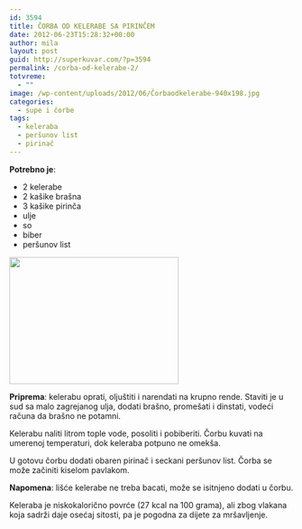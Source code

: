 ```yaml
---
id: 3594
title: ČORBA OD KELERABE SA PIRINČEM
date: 2012-06-23T15:28:32+00:00
author: mila
layout: post
guid: http://superkuvar.com/?p=3594
permalink: /corba-od-kelerabe-2/
totvreme:
  - ""
image: /wp-content/uploads/2012/06/Čorbaodkelerabe-940x198.jpg
categories:
  - supe i čorbe
tags:
  - keleraba
  - peršunov list
  - pirinač
---
```

**Potrebno je**:

  * 2 kelerabe
  * 2 kašike brašna
  * 3 kašike pirinča
  * ulje
  * so
  * biber
  * peršunov list

<img class="alignnone size-medium wp-image-3595" title="Čorbaodkelerabe" src="/wp-content/uploads/2012/06/%C4%8Corbaodkelerabe-1024x768.jpg" alt="" width="300" height="225" /> 

**Priprema**: kelerabu oprati, oljuštiti i narendati na krupno rende. Staviti je u sud sa malo zagrejanog ulja, dodati brašno, promešati i dinstati, vodeći računa da brašno ne potamni.

Kelerabu naliti litrom tople vode, posoliti i pobiberiti. Čorbu kuvati na umerenoj temperaturi, dok keleraba potpuno ne omekša.

U gotovu čorbu dodati obaren pirinač i seckani peršunov list. Čorba se može začiniti kiselom pavlakom.

**Napomena**:   lišće kelerabe ne treba bacati, može se isitnjeno dodati u čorbu.

Keleraba je niskokalorično povrće (27 kcal na 100 grama), ali zbog vlakana koja sadrži daje osećaj sitosti, pa je pogodna za dijete za mršavljenje.